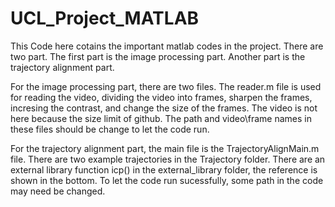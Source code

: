 # UCL_Project_MATLAB
This Code here cotains the important matlab codes in the project. There are two part. The first part is the image processing part. Another part is the trajectory alignment part.

For the image processing part, there are two files. The reader.m file is used for reading the video, dividing the video into frames, sharpen the frames, incresing the contrast, and change the size of the frames. The video is not here because the size limit of github. The path and video\frame names in these files should be change to let the code run.

For the trajectory alignment part, the main file is the TrajectoryAlignMain.m file. There are two example trajectories in the Trajectory folder. There are an external library function icp() in the external_library folder, the reference is shown in the bottom. To let the code run sucessfully, some path in the code may need be changed.
